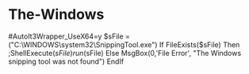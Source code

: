 # The-Windows
#AutoIt3Wrapper_UseX64=y $sFile = ("C:\WINDOWS\system32\SnippingTool.exe") If FileExists($sFile) Then    ;ShellExecute($sFile)     run($sFile) Else    MsgBox(0,'File Error', "The Windows snipping tool was not found") EndIf
